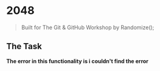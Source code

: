 # 2048
> Built for The Git & GitHub Workshop by Randomize();

## The Task
**The error in this functionality is i couldn't find the  error** 
